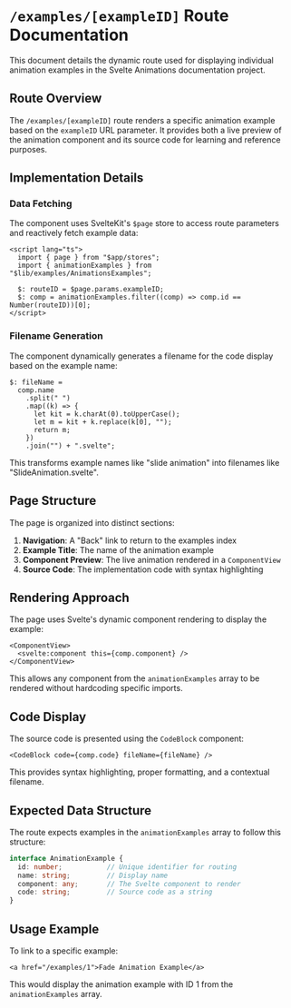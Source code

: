 # `/examples/[exampleID]` Route Documentation

This document details the dynamic route used for displaying individual animation examples in the Svelte Animations documentation project.

## Route Overview

The `/examples/[exampleID]` route renders a specific animation example based on the `exampleID` URL parameter. It provides both a live preview of the animation component and its source code for learning and reference purposes.

## Implementation Details

### Data Fetching

The component uses SvelteKit's `$page` store to access route parameters and reactively fetch example data:

```svelte
<script lang="ts">
  import { page } from "$app/stores";
  import { animationExamples } from "$lib/examples/AnimationsExamples";
  
  $: routeID = $page.params.exampleID;
  $: comp = animationExamples.filter((comp) => comp.id == Number(routeID))[0];
</script>
```

### Filename Generation

The component dynamically generates a filename for the code display based on the example name:

```svelte
$: fileName =
  comp.name
    .split(" ")
    .map((k) => {
      let kit = k.charAt(0).toUpperCase();
      let m = kit + k.replace(k[0], "");
      return m;
    })
    .join("") + ".svelte";
```

This transforms example names like "slide animation" into filenames like "SlideAnimation.svelte".

## Page Structure

The page is organized into distinct sections:

1. **Navigation**: A "Back" link to return to the examples index
2. **Example Title**: The name of the animation example 
3. **Component Preview**: The live animation rendered in a `ComponentView`
4. **Source Code**: The implementation code with syntax highlighting

## Rendering Approach

The page uses Svelte's dynamic component rendering to display the example:

```svelte
<ComponentView>
  <svelte:component this={comp.component} />
</ComponentView>
```

This allows any component from the `animationExamples` array to be rendered without hardcoding specific imports.

## Code Display

The source code is presented using the `CodeBlock` component:

```svelte
<CodeBlock code={comp.code} fileName={fileName} />
```

This provides syntax highlighting, proper formatting, and a contextual filename.

## Expected Data Structure

The route expects examples in the `animationExamples` array to follow this structure:

```typescript
interface AnimationExample {
  id: number;           // Unique identifier for routing
  name: string;         // Display name
  component: any;       // The Svelte component to render
  code: string;         // Source code as a string
}
```

## Usage Example

To link to a specific example:

```svelte
<a href="/examples/1">Fade Animation Example</a>
```

This would display the animation example with ID 1 from the `animationExamples` array.